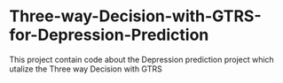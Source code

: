 # Three-way-Decision-with-GTRS-for-Depression-Prediction
This project contain code about the Depression prediction project which utalize the Three way Decision with GTRS
